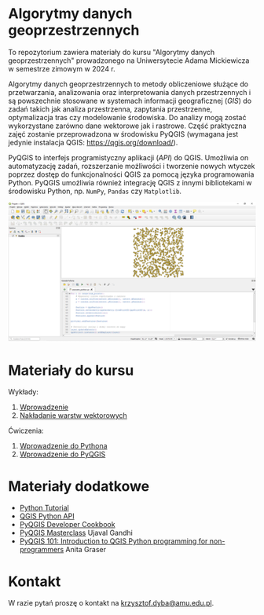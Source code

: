 # Algorytmy danych geoprzestrzennych
To repozytorium zawiera materiały do kursu "Algorytmy danych geoprzestrzennych" prowadzonego
na Uniwersytecie Adama Mickiewicza w semestrze zimowym w 2024 r.

Algorytmy danych geoprzestrzennych to metody obliczeniowe służące do przetwarzania,
analizowania oraz interpretowania danych przestrzennych i są powszechnie stosowane w
systemach informacji geograficznej (*GIS*) do zadań takich jak analiza przestrzenna,
zapytania przestrzenne, optymalizacja tras czy modelowanie środowiska. Do analizy mogą
zostać wykorzystane zarówno dane wektorowe jak i rastrowe. Część praktyczna zajęć zostanie
przeprowadzona w środowisku PyQGIS (wymagana jest jedynie instalacja QGIS: <https://qgis.org/download/>).

PyQGIS to interfejs programistyczny aplikacji (*API*) do QGIS. Umożliwia on automatyzację
zadań, rozszerzanie możliwości i tworzenie nowych wtyczek poprzez dostęp do funkcjonalności
QGIS za pomocą języka programowania Python. PyQGIS umożliwia również integrację QGIS z
innymi bibliotekami w środowisku Python, np. `NumPy`, `Pandas` czy `Matplotlib`.

![](wyklady/_images/0_PyQGIS.png)

# Materiały do kursu

Wykłady:

1. [Wprowadzenie](https://kadyb.github.io/adg2024/wyklady/01_Wprowadzenie.html)
2. [Nakładanie warstw wektorowych](https://kadyb.github.io/adg2024/wyklady/02_Nakladanie_warstw.html)

Ćwiczenia:

1. [Wprowadzenie do Pythona](https://kadyb.github.io/adg2024/cwiczenia/01_Python.html)
2. [Wprowadzenie do PyQGIS](https://kadyb.github.io/adg2024/cwiczenia/02_PyQGIS.html)

# Materiały dodatkowe

- [Python Tutorial](https://docs.python.org/3/tutorial/)
- [QGIS Python API](https://qgis.org/pyqgis/3.34/)
- [PyQGIS Developer Cookbook](https://docs.qgis.org/3.34/en/docs/pyqgis_developer_cookbook/)
- [PyQGIS Masterclass](https://courses.spatialthoughts.com/pyqgis-masterclass.html) Ujaval Gandhi 
- [PyQGIS 101: Introduction to QGIS Python programming for non-programmers](https://anitagraser.com/pyqgis-101-introduction-to-qgis-python-programming-for-non-programmers/) Anita Graser

# Kontakt 

W razie pytań proszę o kontakt na <krzysztof.dyba@amu.edu.pl>.
